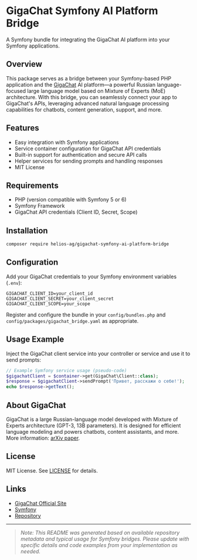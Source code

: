 # GigaChat Symfony AI Platform Bridge

A Symfony bundle for integrating the GigaChat AI platform into your Symfony applications.

## Overview

This package serves as a bridge between your Symfony-based PHP application and the [GigaChat](https://giga.chat/) AI platform—a powerful Russian language-focused large language model based on Mixture of Experts (MoE) architecture. With this bridge, you can seamlessly connect your app to GigaChat's APIs, leveraging advanced natural language processing capabilities for chatbots, content generation, support, and more.

## Features

- Easy integration with Symfony applications
- Service container configuration for GigaChat API credentials
- Built-in support for authentication and secure API calls
- Helper services for sending prompts and handling responses
- MIT License

## Requirements

- PHP (version compatible with Symfony 5 or 6)
- Symfony Framework
- GigaChat API credentials (Client ID, Secret, Scope)

## Installation

```bash
composer require helios-ag/gigachat-symfony-ai-platform-bridge
```

## Configuration

Add your GigaChat credentials to your Symfony environment variables (`.env`):

```dotenv
GIGACHAT_CLIENT_ID=your_client_id
GIGACHAT_CLIENT_SECRET=your_client_secret
GIGACHAT_CLIENT_SCOPE=your_scope
```

Register and configure the bundle in your `config/bundles.php` and `config/packages/gigachat_bridge.yaml` as appropriate.

## Usage Example

Inject the GigaChat client service into your controller or service and use it to send prompts:

```php
// Example Symfony service usage (pseudo-code)
$gigachatClient = $container->get(GigaChat\Client::class);
$response = $gigachatClient->sendPrompt('Привет, расскажи о себе!');
echo $response->getText();
```

## About GigaChat

GigaChat is a large Russian-language model developed with Mixture of Experts architecture (GPT-3, 13B parameters). It is designed for efficient language modeling and powers chatbots, content assistants, and more. More information: [arXiv paper](https://doi.org/10.48550/arXiv.2506.09440).

## License

MIT License. See [LICENSE](LICENSE) for details.

## Links

- [GigaChat Official Site](https://giga.chat/)
- [Symfony](https://symfony.com/)
- [Repository](https://github.com/helios-ag/gigachat-symfony-ai-platform-bridge)

---

> _Note: This README was generated based on available repository metadata and typical usage for Symfony bridges. Please update with specific details and code examples from your implementation as needed._